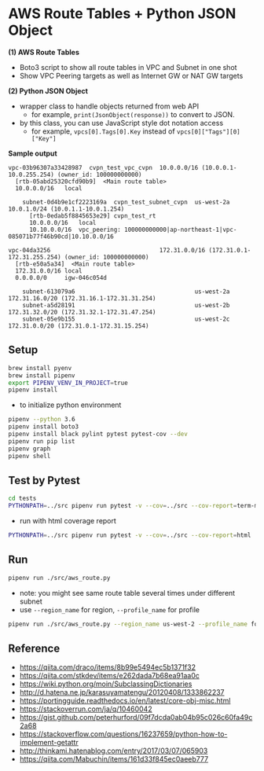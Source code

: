 # AWS Route Tables + Python JSON Object


**(1) AWS Route Tables**

* Boto3 script to show all route tables in VPC and Subnet in one shot
* Show VPC Peering targets as well as Internet GW or NAT GW targets


**(2) Python JSON Object**

* wrapper class to handle objects returned from web API
  - for example, `print(JsonObject(response))` to convert to JSON.
* by this class, you can use JavaScript style dot notation access
  - for example, `vpcs[0].Tags[0].Key` instead of `vpcs[0]["Tags"][0]["Key"]`


**Sample output**

```text
vpc-03b96307a33428987  cvpn_test_vpc_cvpn  10.0.0.0/16 (10.0.0.1-10.0.255.254) (owner_id: 100000000000)
  [rtb-05abd25320cfd90b9]  <Main route table>
  10.0.0.0/16   local

    subnet-0d4b9e1cf2223169a  cvpn_test_subnet_cvpn  us-west-2a  10.0.1.0/24 (10.0.1.1-10.0.1.254)
      [rtb-0edab5f8845653e29] cvpn_test_rt
      10.0.0.0/16   local
      10.10.0.0/16  vpc_peering: 100000000000|ap-northeast-1|vpc-085071b77f46b90cd|10.10.0.0/16

vpc-04da3256                               172.31.0.0/16 (172.31.0.1-172.31.255.254) (owner_id: 100000000000)
  [rtb-e50a5a34]  <Main route table>
  172.31.0.0/16 local
  0.0.0.0/0     igw-046c054d

    subnet-613079a6                                  us-west-2a  172.31.16.0/20 (172.31.16.1-172.31.31.254)
    subnet-a5d28191                                  us-west-2b  172.31.32.0/20 (172.31.32.1-172.31.47.254)
    subnet-05e9b155                                  us-west-2c  172.31.0.0/20 (172.31.0.1-172.31.15.254)
```


## Setup

```bash
brew install pyenv
brew install pipenv
export PIPENV_VENV_IN_PROJECT=true
pipenv install
```

* to initialize python environment

```bash
pipenv --python 3.6
pipenv install boto3
pipenv install black pylint pytest pytest-cov --dev
pipenv run pip list
pipenv graph
pipenv shell
```


## Test by Pytest

```bash
cd tests
PYTHONPATH=../src pipenv run pytest -v --cov=../src --cov-report=term-missing
```

* run with html coverage report

```bash
PYTHONPATH=../src pipenv run pytest -v --cov=../src --cov-report=html
```


## Run

```bash
pipenv run ./src/aws_route.py
```

* note: you might see same route table several times under different subnet
* use `--region_name` for region, `--profile_name` for profile

```bash
pipenv run ./src/aws_route.py --region_name us-west-2 --profile_name foo
```


## Reference

* https://qiita.com/draco/items/8b99e5494ec5b1371f32
* https://qiita.com/stkdev/items/e262dada7b68ea91aa0c
* https://wiki.python.org/moin/SubclassingDictionaries
* http://d.hatena.ne.jp/karasuyamatengu/20120408/1333862237
* https://portingguide.readthedocs.io/en/latest/core-obj-misc.html
* https://stackoverrun.com/ja/q/10460042
* https://gist.github.com/peterhurford/09f7dcda0ab04b95c026c60fa49c2a68
* https://stackoverflow.com/questions/16237659/python-how-to-implement-getattr
* http://thinkami.hatenablog.com/entry/2017/03/07/065903
* https://qiita.com/Mabuchin/items/161d33f845ec0aeeb777
